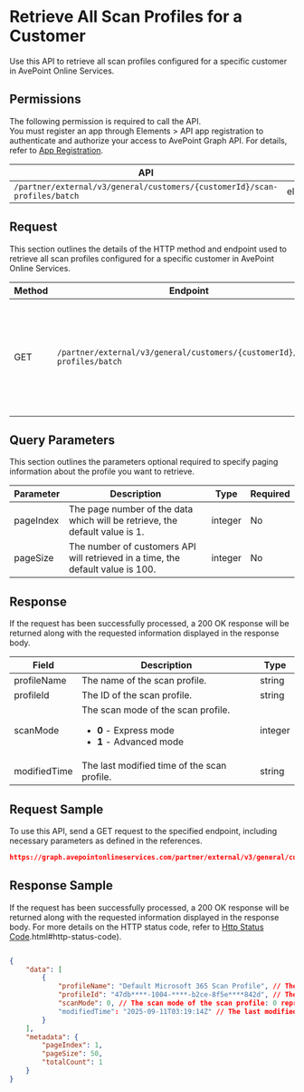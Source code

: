 # Retrieve All Scan Profiles for a Customer

Use this API to retrieve all scan profiles configured for a specific customer in AvePoint Online Services.

 ## Permissions

The following permission is required to call the API.  
You must register an app through Elements > API app registration to authenticate and authorize your access to AvePoint Graph API. For details, refer to [App Registration](../../../elements/register-app.md).

| API | Permission  |
|-----------|--------|
| `/partner/external/v3/general/customers/{customerId}/scan-profiles/batch`|elements.scanprofiles.read.all|  

## Request

This section outlines the details of the HTTP method and endpoint used to retrieve all scan profiles configured for a specific customer in AvePoint Online Services.

| Method | Endpoint | Description |
|-----------|--------|------------|
| GET | `/partner/external/v3/general/customers/{customerId}/scan-profiles/batch` | Retrieve all scan profiles configured for a specific customer in AvePoint Online Services|

## Query Parameters

This section outlines the parameters optional required to specify paging information about the profile you want to retrieve.

| Parameter | Description | Type | Required |
| --- | --- | --- | --- |
| pageIndex | The page number of the data which will be retrieve, the default value is 1. | integer | No |
| pageSize | The number of customers API will retrieved in a time, the default value is 100. | integer | No |

## Response

If the request has been successfully processed, a 200 OK response will be returned along with the requested information displayed in the response body.
 
| Field | Description | Type |
| --- | --- | --- |
| profileName               | The name of the scan profile.                 | string |
| profileId     | The ID of the scan profile.       | string |
| scanMode       | The scan mode of the scan profile. <ul><li>**0** - Express mode</li><li>**1** - Advanced mode</li></ul>     | integer |
| modifiedTime | The last modified time of the scan profile. | string |

## Request Sample
To use this API, send a GET request to the specified endpoint, including necessary parameters as defined in the references.
```json
https://graph.avepointonlineservices.com/partner/external/v3/general/customers/{caf9****-2cc6-****-b04b-794c****5ea3}/scan-profiles/batch
```
 
## Response Sample
If the request has been successfully processed, a 200 OK response will be returned along with the requested information displayed in the response body.
For more details on the HTTP status code, refer to [Http Status Code](../../Use-AvePoint-Graph-API.md#http-status-code).html#http-status-code).
```json

{
    "data": [
        {
            "profileName": "Default Microsoft 365 Scan Profile", // The name of the scan profile
            "profileId": "47db****-1004-****-b2ce-8f5e****842d", // The ID of the scan profile
            "scanMode": 0, // The scan mode of the scan profile: 0 represents Express mode
            "modifiedTime": "2025-09-11T03:19:14Z" // The last modified time of the scan profile
        }
    ],
    "metadata": {
        "pageIndex": 1,
        "pageSize": 50,
        "totalCount": 1
    }
}
```